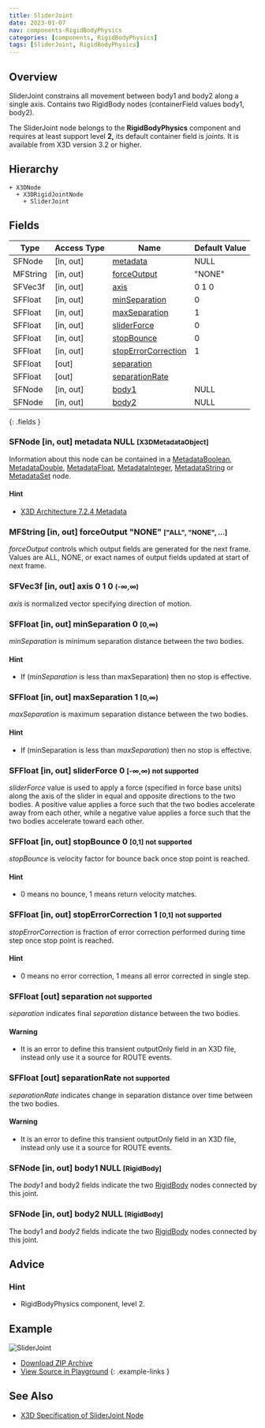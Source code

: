 ```yaml
---
title: SliderJoint
date: 2023-01-07
nav: components-RigidBodyPhysics
categories: [components, RigidBodyPhysics]
tags: [SliderJoint, RigidBodyPhysics]
---
```

<style>
.post h3 {
  word-spacing: 0.2em;
}
</style>

## Overview

SliderJoint constrains all movement between body1 and body2 along a single axis. Contains two RigidBody nodes (containerField values body1, body2).

The SliderJoint node belongs to the **RigidBodyPhysics** component and requires at least support level **2,** its default container field is *joints.* It is available from X3D version 3.2 or higher.

## Hierarchy

```
+ X3DNode
  + X3DRigidJointNode
    + SliderJoint
```

## Fields

| Type | Access Type | Name | Default Value |
| ---- | ----------- | ---- | ------------- |
| SFNode | \[in, out\] | [metadata](#sfnode-in-out-metadata-null-x3dmetadataobject) | NULL  |
| MFString | \[in, out\] | [forceOutput](#mfstring-in-out-forceoutput-none-all-none-) | "NONE"  |
| SFVec3f | \[in, out\] | [axis](#sfvec3f-in-out-axis-0-1-0--) | 0 1 0  |
| SFFloat | \[in, out\] | [minSeparation](#sffloat-in-out-minseparation-0-0) | 0  |
| SFFloat | \[in, out\] | [maxSeparation](#sffloat-in-out-maxseparation-1-0) | 1  |
| SFFloat | \[in, out\] | [sliderForce](#sffloat-in-out-sliderforce-0---small-classrednot-supported) | 0  |
| SFFloat | \[in, out\] | [stopBounce](#sffloat-in-out-stopbounce-0-0-1-small-classrednot-supported) | 0  |
| SFFloat | \[in, out\] | [stopErrorCorrection](#sffloat-in-out-stoperrorcorrection-1-0-1-small-classrednot-supported) | 1  |
| SFFloat | \[out\] | [separation](#sffloat-out-separation-small-classrednot-supported) |  |
| SFFloat | \[out\] | [separationRate](#sffloat-out-separationrate-small-classrednot-supported) |  |
| SFNode | \[in, out\] | [body1](#sfnode-in-out-body1-null-rigidbody) | NULL  |
| SFNode | \[in, out\] | [body2](#sfnode-in-out-body2-null-rigidbody) | NULL  |
{: .fields }

### SFNode [in, out] **metadata** NULL <small>[X3DMetadataObject]</small>

Information about this node can be contained in a [MetadataBoolean](/x_ite/components/core/metadataboolean/), [MetadataDouble](/x_ite/components/core/metadatadouble/), [MetadataFloat](/x_ite/components/core/metadatafloat/), [MetadataInteger](/x_ite/components/core/metadatainteger/), [MetadataString](/x_ite/components/core/metadatastring/) or [MetadataSet](/x_ite/components/core/metadataset/) node.

#### Hint

- [X3D Architecture 7.2.4 Metadata](https://www.web3d.org/specifications/X3Dv4/ISO-IEC19775-1v4-IS/Part01/components/core.html#Metadata)

### MFString [in, out] **forceOutput** "NONE" <small>["ALL", "NONE", ...]</small>

*forceOutput* controls which output fields are generated for the next frame. Values are ALL, NONE, or exact names of output fields updated at start of next frame.

### SFVec3f [in, out] **axis** 0 1 0 <small>(-∞,∞)</small>

*axis* is normalized vector specifying direction of motion.

### SFFloat [in, out] **minSeparation** 0 <small>[0,∞)</small>

*minSeparation* is minimum separation distance between the two bodies.

#### Hint

- If (*minSeparation* is less than maxSeparation) then no stop is effective.

### SFFloat [in, out] **maxSeparation** 1 <small>[0,∞)</small>

*maxSeparation* is maximum separation distance between the two bodies.

#### Hint

- If (minSeparation is less than *maxSeparation*) then no stop is effective.

### SFFloat [in, out] **sliderForce** 0 <small>[-∞,∞)</small> <small class="red">not supported</small>

*sliderForce* value is used to apply a force (specified in force base units) along the axis of the slider in equal and opposite directions to the two bodies. A positive value applies a force such that the two bodies accelerate away from each other, while a negative value applies a force such that the two bodies accelerate toward each other.

### SFFloat [in, out] **stopBounce** 0 <small>[0,1]</small> <small class="red">not supported</small>

*stopBounce* is velocity factor for bounce back once stop point is reached.

#### Hint

- 0 means no bounce, 1 means return velocity matches.

### SFFloat [in, out] **stopErrorCorrection** 1 <small>[0,1]</small> <small class="red">not supported</small>

*stopErrorCorrection* is fraction of error correction performed during time step once stop point is reached.

#### Hint

- 0 means no error correction, 1 means all error corrected in single step.

### SFFloat [out] **separation** <small class="red">not supported</small>

*separation* indicates final *separation* distance between the two bodies.

#### Warning

- It is an error to define this transient outputOnly field in an X3D file, instead only use it a source for ROUTE events.

### SFFloat [out] **separationRate** <small class="red">not supported</small>

*separationRate* indicates change in separation distance over time between the two bodies.

#### Warning

- It is an error to define this transient outputOnly field in an X3D file, instead only use it a source for ROUTE events.

### SFNode [in, out] **body1** NULL <small>[RigidBody]</small>

The *body1* and body2 fields indicate the two [RigidBody](/x_ite/components/rigidbodyphysics/rigidbody/) nodes connected by this joint.

### SFNode [in, out] **body2** NULL <small>[RigidBody]</small>

The body1 and *body2* fields indicate the two [RigidBody](/x_ite/components/rigidbodyphysics/rigidbody/) nodes connected by this joint.

## Advice

### Hint

- RigidBodyPhysics component, level 2.

## Example

<x3d-canvas class="xr-button-br" src="https://create3000.github.io/media/examples/RigidBodyPhysics/SliderJoint/SliderJoint.x3d" contentScale="auto" update="auto">
  <img src="https://create3000.github.io/media/examples/RigidBodyPhysics/SliderJoint/screenshot.avif" alt="SliderJoint"/>
</x3d-canvas>

- [Download ZIP Archive](https://create3000.github.io/media/examples/RigidBodyPhysics/SliderJoint/SliderJoint.zip)
- [View Source in Playground](/x_ite/playground/?url=https://create3000.github.io/media/examples/RigidBodyPhysics/SliderJoint/SliderJoint.x3d)
{: .example-links }

## See Also

- [X3D Specification of SliderJoint Node](https://www.web3d.org/documents/specifications/19775-1/V4.0/Part01/components/rigidBodyPhysics.html#SliderJoint)
